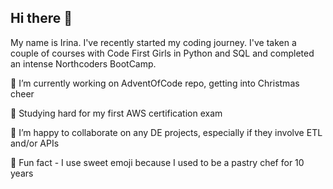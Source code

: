 ## Hi there 👋
My name is Irina. I've recently started my coding journey.
I've taken a couple of courses with Code First Girls in Python and SQL 
and completed an intense Northcoders BootCamp.

🍰 I’m currently working on AdventOfCode repo, getting into Christmas cheer

🍫 Studying hard for my first AWS certification exam

🍪 I’m happy to collaborate on any DE projects, especially  if they involve ETL and/or APIs

🧁 Fun fact - I use sweet emoji because I used to be a pastry chef for 10 years


<!--
**yellowchimney/yellowchimney** is a ✨ _special_ ✨ repository because its `README.md` (this file) appears on your GitHub profile.

Here are some ideas to get you started:

- 🔭 I’m currently working on ...
- 🌱 I’m currently learning ...
- 👯 I’m looking to collaborate on ...
- 🤔 I’m looking for help with ...
- 💬 Ask me about ...
- 📫 How to reach me: ...
- 😄 Pronouns: ...
- ⚡ Fun fact: ...
-->
